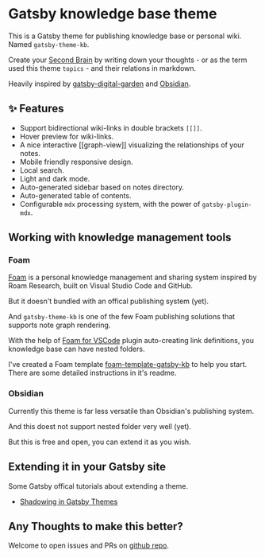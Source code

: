 # Gatsby knowledge base theme

This is a Gatsby theme for publishing knowledge base or personal wiki. Named `gatsby-theme-kb`.

Create your [Second Brain](https://www.buildingasecondbrain.com/) by writing down your thoughts - or as the term used this theme `topics` -  and their relations in markdown.

Heavily inspired by [gatsby-digital-garden](https://github.com/mathieudutour/gatsby-digital-garden) and [Obsidian](https://publish.obsidian.md/help/Index).

## ✨ Features

- Support bidirectional wiki-links in double brackets `[[]]`.
- Hover preview for wiki-links.
- A nice interactive [[graph-view]] visualizing the relationships of your notes.
- Mobile friendly responsive design.
- Local search.
- Light and dark mode.
- Auto-generated sidebar based on notes directory.
- Auto-generated table of contents.
- Configurable `mdx` processing system, with the power of `gatsby-plugin-mdx`.

## Working with knowledge management tools

### Foam

[Foam](https://foambubble.github.io/foam/) is a personal knowledge management and sharing system inspired by Roam Research, built on Visual Studio Code and GitHub.

But it doesn't bundled with an offical publishing system (yet).

And `gatsby-theme-kb` is one of the few Foam publishing solutions that supports note graph rendering.

With the help of [Foam for VSCode](https://marketplace.visualstudio.com/items?itemName=foam.foam-vscode) plugin auto-creating link definitions, you knowledge base can have nested folders. 

I've created a Foam template [foam-template-gatsby-kb](https://github.com/hikerpig/foam-template-gatsby-kb/) to help you start. There are some detailed instructions in it's readme.

### Obsidian

Currently this theme is far less versatile than Obsidian's publishing system.

And this doest not support nested folder very well (yet).

But this is free and open, you can extend it as you wish.

## Extending it in your Gatsby site

Some Gatsby offical tutorials about extending a theme.

- [Shadowing in Gatsby Themes](https://www.gatsbyjs.com/docs/how-to/plugins-and-themes/shadowing/)

## Any Thoughts to make this better?

Welcome to open issues and PRs on [github repo](https://github.com/hikerpig/gatsby-project-kb).